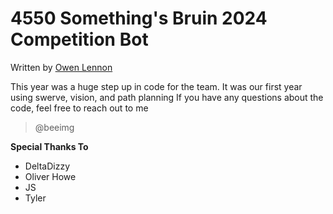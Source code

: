 # 4550 Something's Bruin 2024 Competition Bot
Written by [Owen Lennon](https://github.com/ojlennon)

This year was a huge step up in code for the team. 
It was our first year using swerve, vision, and path planning
If you have any questions about the code, feel free to reach out to me</br>
>@beeimg 








**Special Thanks To**
* DeltaDizzy
* Oliver Howe
* JS
* Tyler
